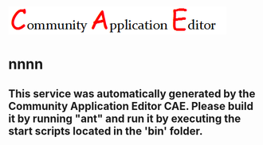 ![CAE](https://github.com/CAETESTRWTH/application-17/blob/master/microservice-12/img/logo.png)  

nnnn
===================


This service was automatically generated by the Community Application Editor CAE. Please build it by running "ant" and run it by executing the start scripts located in the 'bin' folder.
---------------
